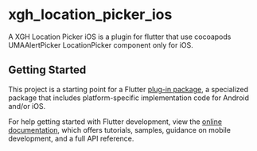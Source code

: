 # xgh_location_picker_ios

A XGH Location Picker iOS is a plugin for flutter that use 
cocoapods UMAAlertPicker LocationPicker component only for iOS.

## Getting Started

This project is a starting point for a Flutter
[plug-in package](https://flutter.dev/to/develop-plugins),
a specialized package that includes platform-specific implementation code for
Android and/or iOS.

For help getting started with Flutter development, view the
[online documentation](https://docs.flutter.dev), which offers tutorials,
samples, guidance on mobile development, and a full API reference.

